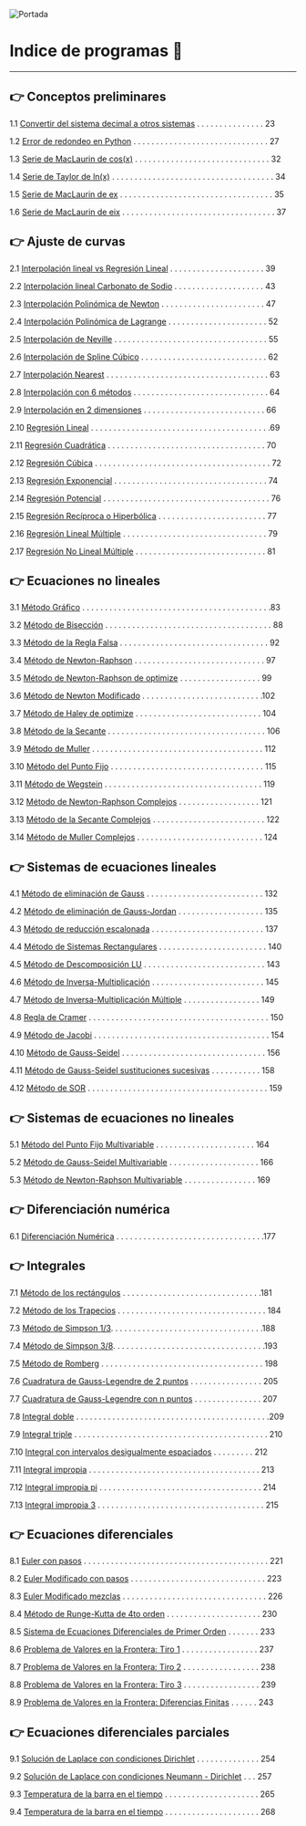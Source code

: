 ![Portada](/MNPython_portada.PNG)

# Indice de programas :open_book:
---
## :point_right: Conceptos preliminares

1.1 [Convertir del sistema decimal a otros sistemas](https://github.com/jcjimenezb123/MNPython-Libro/blob/main/decimal2otros.py) . . . . . . . . . . . . . . . 23

1.2 [Error de redondeo en Python](https://github.com/jcjimenezb123/MNPython-Libro/blob/main/erroredondeo.py) . . . . . . . . . . . . . . . . . . . . . . . . . . . . . .  27

1.3 [Serie de MacLaurin de cos(x)](https://github.com/jcjimenezb123/MNPython-Libro/blob/main/taylor_cos.py) . . . . . . . . . . . . . . . . . . . . . . . . . . . . . .  32

1.4 [Serie de Taylor de ln(x)](https://github.com/jcjimenezb123/MNPython-Libro/blob/main/taylor_ln.py) . . . . . . . . . . . . . . . . . . . . . . . . . . . . . . . . . . . . 34

1.5 [Serie de MacLaurin de ex](https://github.com/jcjimenezb123/MNPython-Libro/blob/main/taylor_exp.py) . . . . . . . . . . . . . . . . . . . . . . . . . . . . . . . . . . 35

1.6 [Serie de MacLaurin de eix](https://github.com/jcjimenezb123/MNPython-Libro/blob/main/taylor_expix.py) . . . . . . . . . . . . . . . . . . . . . . . . . . . . . . . . . . 37

## :point_right: Ajuste de curvas

2.1 [Interpolación lineal vs Regresión Lineal](https://github.com/jcjimenezb123/MNPython-Libro/blob/main/interp_regres.py) . . . . . . . . . . . . . . . . . . . . . 39

2.2 [Interpolación lineal Carbonato de Sodio](https://github.com/jcjimenezb123/MNPython-Libro/blob/main/interp_lineal.py) . . . . . . . . . . . . . . . . . . . . 43

2.3 [Interpolación Polinómica de Newton](https://github.com/jcjimenezb123/MNPython-Libro/blob/main/interp_newton.py) . . . . . . . . . . . . . . . . . . . . . . . 47

2.4 [Interpolación Polinómica de Lagrange](https://github.com/jcjimenezb123/MNPython-Libro/blob/main/interp_lagrange.py) . . . . . . . . . . . . . . . . . . . . . . 52

2.5 [Interpolación de Neville](https://github.com/jcjimenezb123/MNPython-Libro/blob/main/interp_neville.py) . . . . . . . . . . . . . . . . . . . . . . . . . . . . . . . . . . 55

2.6 [Interpolación de Spline Cúbico](https://github.com/jcjimenezb123/MNPython-Libro/blob/main/interp_spline3.py) . . . . . . . . . . . . . . . . . . . . . . . . . . . . 62

2.7 [Interpolación Nearest](https://github.com/jcjimenezb123/MNPython-Libro/blob/main/interp_nearest.py) . . . . . . . . . . . . . . . . . . . . . . . . . . . . . . . . . . . . 63

2.8 [Interpolación con 6 métodos](https://github.com/jcjimenezb123/MNPython-Libro/blob/main/interp_5metodos.py) . . . . . . . . . . . . . . . . . . . . . . . . . . . . . . 64

2.9 [Interpolación en 2 dimensiones](https://github.com/jcjimenezb123/MNPython-Libro/blob/main/interp2d.py) . . . . . . . . . . . . . . . . . . . . . . . . . . . 66

2.10 [Regresión Lineal](https://github.com/jcjimenezb123/MNPython-Libro/blob/main/reg_lineal.py) . . . . . . . . . . . . . . . . . . . . . . . . . . . . . . . . . . . . . . . .69

2.11 [Regresión Cuadrática](https://github.com/jcjimenezb123/MNPython-Libro/blob/main/reg_cuad.py) . . . . . . . . . . . . . . . . . . . . . . . . . . . . . . . . . . . 70

2.12 [Regresión Cúbica](https://github.com/jcjimenezb123/MNPython-Libro/blob/main/reg_cubi.py) . . . . . . . . . . . . . . . . . . . . . . . . . . . . . . . . . . . . . . . 72

2.13 [Regresión Exponencial](https://github.com/jcjimenezb123/MNPython-Libro/blob/main/reg_exp.py) . . . . . . . . . . . . . . . . . . . . . . . . . . . . . . . . . . 74

2.14 [Regresión Potencial](https://github.com/jcjimenezb123/MNPython-Libro/blob/main/reg_pot.py) . . . . . . . . . . . . . . . . . . . . . . . . . . . . . . . . . . . . . 76

2.15 [Regresión Recíproca o Hiperbólica](https://github.com/jcjimenezb123/MNPython-Libro/blob/main/reg_antoine.py) . . . . . . . . . . . . . . . . . . . . . . . . 77

2.16 [Regresión Lineal Múltiple](https://github.com/jcjimenezb123/MNPython-Libro/blob/main/reg_multiplelin.py) . . . . . . . . . . . . . . . . . . . . . . . . . . . . . . . . 79

2.17 [Regresión No Lineal Múltiple](https://github.com/jcjimenezb123/MNPython-Libro/blob/main/reg_multiple.py) . . . . . . . . . . . . . . . . . . . . . . . . . . . . . 81

## :point_right: Ecuaciones no lineales

3.1 [Método Gráfico](https://github.com/jcjimenezb123/MNPython-Libro/blob/main/grafica_raiz.py) . . . . . . . . . . . . . . . . . . . . . . . . . . . . . . . . . . . . . . . . . .83

3.2 [Método de Bisección](https://github.com/jcjimenezb123/MNPython-Libro/blob/main/biseccion.py) . . . . . . . . . . . . . . . . . . . . . . . . . . . . . . . . . . . . . 88

3.3 [Método de la Regla Falsa](https://github.com/jcjimenezb123/MNPython-Libro/blob/main/reglaFalsa.py) . . . . . . . . . . . . . . . . . . . . . . . . . . . . . . . . . 92

3.4 [Método de Newton-Raphson](https://github.com/jcjimenezb123/MNPython-Libro/blob/main/newtonRaphson.py) . . . . . . . . . . . . . . . . . . . . . . . . . . . . . 97

3.5 [Método de Newton-Raphson de optimize](https://github.com/jcjimenezb123/MNPython-Libro/blob/main/newtonRaphsonOpt.py) . . . . . . . . . . . . . . . . . . 99

3.6 [Método de Newton Modificado](https://github.com/jcjimenezb123/MNPython-Libro/blob/main/newtonRaphsonM.py) . . . . . . . . . . . . . . . . . . . . . . . . . . .102

3.7 [Método de Haley de optimize](https://github.com/jcjimenezb123/MNPython-Libro/blob/main/newtonRaphsonOptM.py) . . . . . . . . . . . . . . . . . . . . . . . . . . . . 104

3.8 [Método de la Secante](https://github.com/jcjimenezb123/MNPython-Libro/blob/main/secante.py) . . . . . . . . . . . . . . . . . . . . . . . . . . . . . . . . . . . 106

3.9 [Método de Muller](https://github.com/jcjimenezb123/MNPython-Libro/blob/main/muller.py) . . . . . . . . . . . . . . . . . . . . . . . . . . . . . . . . . . . . . . 112

3.10 [Método del Punto Fijo](https://github.com/jcjimenezb123/MNPython-Libro/blob/main/puntoFijo.py) . . . . . . . . . . . . . . . . . . . . . . . . . . . . . . . . . . 115

3.11 [Método de Wegstein](https://github.com/jcjimenezb123/MNPython-Libro/blob/main/wegstein.py) . . . . . . . . . . . . . . . . . . . . . . . . . . . . . . . . . . . 119

3.12 [Método de Newton-Raphson Complejos](https://github.com/jcjimenezb123/MNPython-Libro/blob/main/newtonRaphsonC.py) . . . . . . . . . . . . . . . . . . 121

3.13 [Método de la Secante Complejos](https://github.com/jcjimenezb123/MNPython-Libro/blob/main/secanteC.py) . . . . . . . . . . . . . . . . . . . . . . . . . 122

3.14 [Método de Muller Complejos](https://github.com/jcjimenezb123/MNPython-Libro/blob/main/mullerC.py) . . . . . . . . . . . . . . . . . . . . . . . . . . . . 124

## :point_right: Sistemas de ecuaciones lineales

4.1 [Método de eliminación de Gauss](https://github.com/jcjimenezb123/MNPython-Libro/blob/main/elimgauss.py) . . . . . . . . . . . . . . . . . . . . . . . . . . 132

4.2 [Método de eliminación de Gauss-Jordan](https://github.com/jcjimenezb123/MNPython-Libro/blob/main/elimgaussjordan.py) . . . . . . . . . . . . . . . . . . . 135

4.3 [Método de reducción escalonada](https://github.com/jcjimenezb123/MNPython-Libro/blob/main/elimgaussjordanh.py) . . . . . . . . . . . . . . . . . . . . . . . . . 137

4.4 [Método de Sistemas Rectangulares](https://github.com/jcjimenezb123/MNPython-Libro/blob/main/sisrectangular.py) . . . . . . . . . . . . . . . . . . . . . . . . 140

4.5 [Método de Descomposición LU](https://github.com/jcjimenezb123/MNPython-Libro/blob/main/descomposicionlu.py) . . . . . . . . . . . . . . . . . . . . . . . . . . . 143

4.6 [Método de Inversa-Multiplicación](https://github.com/jcjimenezb123/MNPython-Libro/blob/main/invmult.py) . . . . . . . . . . . . . . . . . . . . . . . . . 145

4.7 [Método de Inversa-Multiplicación Múltiple](https://github.com/jcjimenezb123/MNPython-Libro/blob/main/invmultm.py) . . . . . . . . . . . . . . . . . 149

4.8 [Regla de Cramer](https://github.com/jcjimenezb123/MNPython-Libro/blob/main/cramer.py) . . . . . . . . . . . . . . . . . . . . . . . . . . . . . . . . . . . . . . . . 150

4.9 [Método de Jacobi](https://github.com/jcjimenezb123/MNPython-Libro/blob/main/jacobi.py) . . . . . . . . . . . . . . . . . . . . . . . . . . . . . . . . . . . . . . . 154

4.10 [Método de Gauss-Seidel](https://github.com/jcjimenezb123/MNPython-Libro/blob/main/gauss-seidel.py) . . . . . . . . . . . . . . . . . . . . . . . . . . . . . . . . 156

4.11 [Método de Gauss-Seidel sustituciones sucesivas](https://github.com/jcjimenezb123/MNPython-Libro/blob/main/gauss-seidel2.py) . . . . . . . . . . . 158

4.12 [Método de SOR](https://github.com/jcjimenezb123/MNPython-Libro/blob/main/sor.py) . . . . . . . . . . . . . . . . . . . . . . . . . . . . . . . . . . . . . . . . 159

## :point_right: Sistemas de ecuaciones no lineales

5.1 [Método del Punto Fijo Multivariable](https://github.com/jcjimenezb123/MNPython-Libro/blob/main/pfmulti.py) . . . . . . . . . . . . . . . . . . . . . . 164

5.2 [Método de Gauss-Seidel Multivariable](https://github.com/jcjimenezb123/MNPython-Libro/blob/main/gsmulti.py) . . . . . . . . . . . . . . . . . . . . 166

5.3 [Método de Newton-Raphson Multivariable](https://github.com/jcjimenezb123/MNPython-Libro/blob/main/newtonRaphsonMV.py) . . . . . . . . . . . . . . . . 169

## :point_right: Diferenciación numérica

6.1 [Diferenciación Numérica](https://github.com/jcjimenezb123/MNPython-Libro/blob/main/diferenciacion.py) . . . . . . . . . . . . . . . . . . . . . . . . . . . . . . . . .177

## :point_right: Integrales

7.1 [Método de los rectángulos](https://github.com/jcjimenezb123/MNPython-Libro/blob/main/int_rectangulos.py) . . . . . . . . . . . . . . . . . . . . . . . . . . . . . . .181

7.2 [Método de los Trapecios](https://github.com/jcjimenezb123/MNPython-Libro/blob/main/int_trapecios.py) . . . . . . . . . . . . . . . . . . . . . . . . . . . . . . . . . 184

7.3 [Método de Simpson 1/3](https://github.com/jcjimenezb123/MNPython-Libro/blob/main/int_simpson13.py). . . . . . . . . . . . . . . . . . . . . . . . . . . . . . . . . .188

7.4 [Método de Simpson 3/8](https://github.com/jcjimenezb123/MNPython-Libro/blob/main/int_simpson38.py). . . . . . . . . . . . . . . . . . . . . . . . . . . . . . . . . .193

7.5 [Método de Romberg](https://github.com/jcjimenezb123/MNPython-Libro/blob/main/int_romberg.py) . . . . . . . . . . . . . . . . . . . . . . . . . . . . . . . . . . . . 198

7.6 [Cuadratura de Gauss-Legendre de 2 puntos](https://github.com/jcjimenezb123/MNPython-Libro/blob/main/int_cuadratura2.py) . . . . . . . . . . . . . . . . 205

7.7 [Cuadratura de Gauss-Legendre con n puntos](https://github.com/jcjimenezb123/MNPython-Libro/blob/main/int_cuadraturaN.py) . . . . . . . . . . . . . . . 207

7.8 [Integral doble](https://github.com/jcjimenezb123/MNPython-Libro/blob/main/int_cuadratura2d.py) . . . . . . . . . . . . . . . . . . . . . . . . . . . . . . . . . . . . . . . . . . .209

7.9 [Integral triple](https://github.com/jcjimenezb123/MNPython-Libro/blob/main/int_cuadratura3d.py) . . . . . . . . . . . . . . . . . . . . . . . . . . . . . . . . . . . . . . . . . . . 210

7.10 [Integral con intervalos desigualmente espaciados](https://github.com/jcjimenezb123/MNPython-Libro/blob/main/int_puntos.py) . . . . . . . . . 212

7.11 [Integral impropia](https://github.com/jcjimenezb123/MNPython-Libro/blob/main/int_impropias.py) . . . . . . . . . . . . . . . . . . . . . . . . . . . . . . . . . . . . . . 213

7.12 [Integral impropia pi](https://github.com/jcjimenezb123/MNPython-Libro/blob/main/int_impropias2.py) . . . . . . . . . . . . . . . . . . . . . . . . . . . . . . . . . . . . 214

7.13 [Integral impropia 3](https://github.com/jcjimenezb123/MNPython-Libro/blob/main/int_impropias3.py) . . . . . . . . . . . . . . . . . . . . . . . . . . . . . . . . . . . . . 215

## :point_right: Ecuaciones diferenciales

8.1 [Euler con pasos](https://github.com/jcjimenezb123/MNPython-Libro/blob/main/edo_euler.py) . . . . . . . . . . . . . . . . . . . . . . . . . . . . . . . . . . . . . . . . . 221

8.2 [Euler Modificado con pasos](https://github.com/jcjimenezb123/MNPython-Libro/blob/main/edo_euler_modificado.py) . . . . . . . . . . . . . . . . . . . . . . . . . . . . . . 223

8.3 [Euler Modificado mezclas](https://github.com/jcjimenezb123/MNPython-Libro/blob/main/edo_euler_modificado_mezclas.py) . . . . . . . . . . . . . . . . . . . . . . . . . . . . . . . . 226

8.4 [Método de Runge-Kutta de 4to orden](https://github.com/jcjimenezb123/MNPython-Libro/blob/main/edo_rk4.py) . . . . . . . . . . . . . . . . . . . . . 230

8.5 [Sistema de Ecuaciones Diferenciales de Primer Orden](https://github.com/jcjimenezb123/MNPython-Libro/blob/main/edo_sistema.py) . . . . . . . 233

8.6 [Problema de Valores en la Frontera: Tiro 1](https://github.com/jcjimenezb123/MNPython-Libro/blob/main/edo_sistema10.py) . . . . . . . . . . . . . . . . . 237

8.7 [Problema de Valores en la Frontera: Tiro 2](https://github.com/jcjimenezb123/MNPython-Libro/blob/main/edo_sistema20.py) . . . . . . . . . . . . . . . . . 238

8.8 [Problema de Valores en la Frontera: Tiro 3](https://github.com/jcjimenezb123/MNPython-Libro/blob/main/edo_sistema11.py) . . . . . . . . . . . . . . . . . 239

8.9 [Problema de Valores en la Frontera: Diferencias Finitas](https://github.com/jcjimenezb123/MNPython-Libro/blob/main/edo_diffin.py) . . . . . . 243

## :point_right: Ecuaciones diferenciales parciales

9.1 [Solución de Laplace con condiciones Dirichlet](https://github.com/jcjimenezb123/MNPython-Libro/blob/main/edp_Laplace_dirichlet.py) . . . . . . . . . . . . . . 254

9.2 [Solución de Laplace con condiciones Neumann - Dirichlet](https://github.com/jcjimenezb123/MNPython-Libro/blob/main/edp_Laplace_newmann_dirichlet.py) . . . 257

9.3 [Temperatura de la barra en el tiempo](https://github.com/jcjimenezb123/MNPython-Libro/blob/main/edp_barra.py) . . . . . . . . . . . . . . . . . . . . .  265

9.4 [Temperatura de la barra en el tiempo](https://github.com/jcjimenezb123/MNPython-Libro/blob/main/edp_barra2.py) . . . . . . . . . . . . . . . . . . . . . 268

